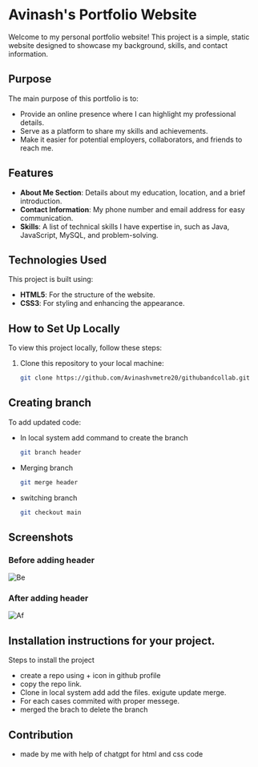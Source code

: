 # Avinash's Portfolio Website

Welcome to my personal portfolio website! This project is a simple, static website designed to showcase my background, skills, and contact information.

## Purpose
The main purpose of this portfolio is to:
- Provide an online presence where I can highlight my professional details.
- Serve as a platform to share my skills and achievements.
- Make it easier for potential employers, collaborators, and friends to reach me.

## Features
- **About Me Section**: Details about my education, location, and a brief introduction.
- **Contact Information**: My phone number and email address for easy communication.
- **Skills**: A list of technical skills I have expertise in, such as Java, JavaScript, MySQL, and problem-solving.

## Technologies Used
This project is built using:
- **HTML5**: For the structure of the website.
- **CSS3**: For styling and enhancing the appearance.

## How to Set Up Locally
To view this project locally, follow these steps:
1. Clone this repository to your local machine:
   ```bash
   git clone https://github.com/Avinashvmetre20/githubandcollab.git

## Creating branch
To add updated code:
- In local system add command to create the branch
  ```bash
  git branch header

- Merging branch
  ```bash
  git merge header
- switching branch
  ```bash
  git checkout main

## Screenshots

### Before adding header 
![Be](Images/first.png "Before")

### After adding header
![Af](Images/Secound.png "After")

## Installation instructions for your project.
Steps to install the project
- create a repo using + icon in github profile
- copy the repo link.
- Clone in local system add add the files. exigute update merge.
- For each cases commited with proper messege.
- merged the brach to delete the branch

## Contribution 
- made by me with help of chatgpt for html and css code
